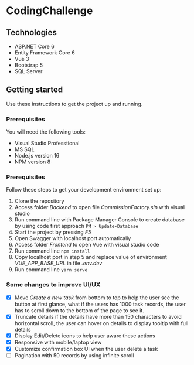 # CodingChallenge
## Technologies
- ASP.NET Core 6
- Entity Framework Core 6
- Vue 3
- Bootstrap 5
- SQL Server
## Getting started
Use these instructions to get the project up and running.
### Prerequisites
You will need the following tools:
- Visual Studio Professtional
- MS SQL
- Node.js version 16
- NPM version 8
### Prerequisites
Follow these steps to get your development environment set up:

1. Clone the repository
2. Access folder *Backend* to open file *CommissionFactory.sln* with visual studio
3. Run command line with Package Manager Console to create database by using code first approach 
   `PM > Update-Database`
4. Start the project by pressing *F5*
5. Open Swagger with localhost port automatically
6. Access folder *Frontend* to open Vue with visual studio code
7. Run command line `npm install`
8. Copy localhost port in step 5 and replace value of environment *VUE_APP_BASE_URL* in file *.env.dev*
9. Run command line `yarn serve`
### Some changes to improve UI/UX
- [x] Move *Create a new task* from bottom to top to help the user see the button at first glance, what if the users has 1000 task records, the user has to scroll down to the bottom of the page to see it.
- [x] Truncate details if the details have more than 150 characters to avoid horizontal scroll, the user can hover on details to display tooltip with full details
- [x] Display Edit/Delete icons to help user aware these actions
- [x] Responsive with mobile/laptop view
- [x] Customize confirmation box UI when the user delete a task
- [ ] Pagination with 50 records by using infinite scroll
